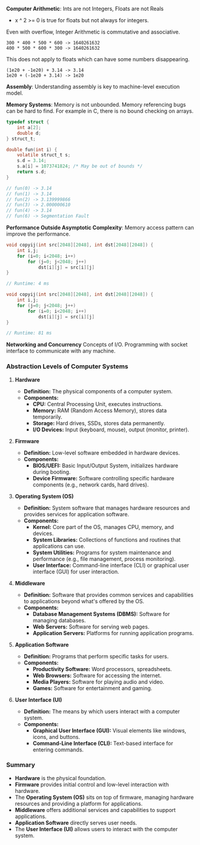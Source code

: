 **Computer Arithmetic**: Ints are not Integers, Floats are not Reals
- x ^ 2 >= 0 is true for floats but not always for integers.

Even with overflow, Integer Arithmetic is commutative and associative.
```
300 * 400 * 500 * 600 -> 1640261632
400 * 500 * 600 * 300 -> 1640261632
```

This does not apply to floats which can have some numbers disappearing.
```
(1e20 + -1e20) + 3.14 -> 3.14
1e20 + (-1e20 + 3.14) -> 1e20
```

**Assembly**: Understanding assembly is key to machine-level execution model.

**Memory Systems**: Memory is not unbounded. Memory referencing bugs can be hard to find. For example in C, there is no bound checking on arrays.

```c
typedef struct {
	int a[2];
	double d;
} struct_t;

double fun(int i) {
	volatile struct_t s;
	s.d = 3.14;
	s.a[i] = 1073741824; /* May be out of bounds */
	return s.d;
}

// fun(0) -> 3.14
// fun(1) -> 3.14
// fun(2) -> 3.139999866
// fun(3) -> 2.000000610
// fun(4) -> 3.14
// fun(6) -> Segmentation Fault
```

**Performance Outside Asymptotic Complexity**: Memory access pattern can improve the performance.

```c
void copyij(int src[2048][2048], int dst[2048][2048]) {
	int i,j;
	for (i=0; i<2048; i++)
		for (j=0; j<2048; j++)
			dst[i][j] = src[i][j]
}

// Runtime: 4 ms

void copyij(int src[2048][2048], int dst[2048][2048]) {
	int i,j;
	for (j=0; j<2048; j++)
		for (i=0; i<2048; i++)
			dst[i][j] = src[i][j]
}

// Runtime: 81 ms
```

**Networking and Concurrency**
Concepts of I/O. Programming with socket interface to communicate with any machine.

### Abstraction Levels of Computer Systems

1. **Hardware**
   - **Definition:** The physical components of a computer system.
   - **Components:**
     - **CPU:** Central Processing Unit, executes instructions.
     - **Memory:** RAM (Random Access Memory), stores data temporarily.
     - **Storage:** Hard drives, SSDs, stores data permanently.
     - **I/O Devices:** Input (keyboard, mouse), output (monitor, printer).

2. **Firmware**
   - **Definition:** Low-level software embedded in hardware devices.
   - **Components:**
     - **BIOS/UEFI:** Basic Input/Output System, initializes hardware during booting.
     - **Device Firmware:** Software controlling specific hardware components (e.g., network cards, hard drives).

3. **Operating System (OS)**
   - **Definition:** System software that manages hardware resources and provides services for application software.
   - **Components:**
     - **Kernel:** Core part of the OS, manages CPU, memory, and devices.
     - **System Libraries:** Collections of functions and routines that applications can use.
     - **System Utilities:** Programs for system maintenance and performance (e.g., file management, process monitoring).
     - **User Interface:** Command-line interface (CLI) or graphical user interface (GUI) for user interaction.

4. **Middleware**
   - **Definition:** Software that provides common services and capabilities to applications beyond what's offered by the OS.
   - **Components:**
     - **Database Management Systems (DBMS):** Software for managing databases.
     - **Web Servers:** Software for serving web pages.
     - **Application Servers:** Platforms for running application programs.

5. **Application Software**
   - **Definition:** Programs that perform specific tasks for users.
   - **Components:**
     - **Productivity Software:** Word processors, spreadsheets.
     - **Web Browsers:** Software for accessing the internet.
     - **Media Players:** Software for playing audio and video.
     - **Games:** Software for entertainment and gaming.

6. **User Interface (UI)**
   - **Definition:** The means by which users interact with a computer system.
   - **Components:**
     - **Graphical User Interface (GUI):** Visual elements like windows, icons, and buttons.
     - **Command-Line Interface (CLI):** Text-based interface for entering commands.

### Summary
- **Hardware** is the physical foundation.
- **Firmware** provides initial control and low-level interaction with hardware.
- The **Operating System (OS)** sits on top of firmware, managing hardware resources and providing a platform for applications.
- **Middleware** offers additional services and capabilities to support applications.
- **Application Software** directly serves user needs.
- The **User Interface (UI)** allows users to interact with the computer system.
